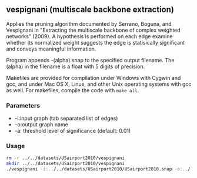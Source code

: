 vespignani (multiscale backbone extraction)
-------------------------------------------

Applies the pruning algorithm documented by Serrano, Boguna, and Vespignani
in "Extracting the multiscale backbone of complex weighted networks" (2009).
A hypothesis is performed on each edge examine whether its normalized weight
suggests the edge is statisically significant and conveys meaningful information.

Program appends -(alpha).snap to the specified output filename.  The (alpha)
in the filename is a float with 5 digits of precision.

Makefiles are provided for compilation under Windows with Cygwin and gcc,
and under Mac OS X, Linux, and other Unix operating systems with gcc as
well. For makefiles, compile the code with `make all`.

### Parameters ###

  - -i:input graph (tab separated list of edges)
  - -o:output graph name
  - -a: threshold level of significance (default: 0.01)

### Usage ###

```bash
rm -r ../../datasets/USairport2010/vespignani
mkdir ../../datasets/USairport2010/vespignani
./vespignani -i:../../datasets/USairport2010/USairport2010.snap -o:../../datasets/USairport2010/vespignani/USairport2010
```